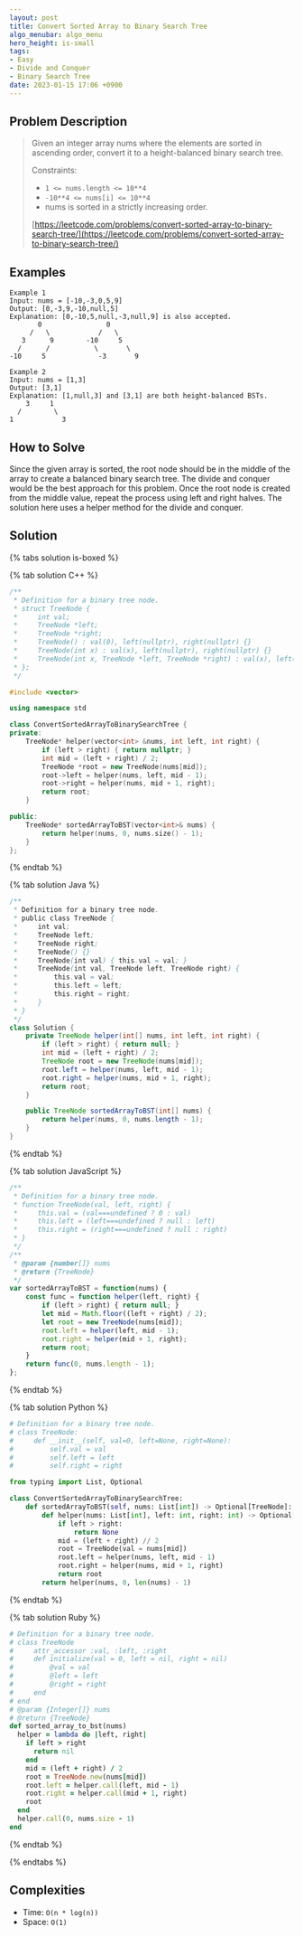 ```yaml
---
layout: post
title: Convert Sorted Array to Binary Search Tree
algo_menubar: algo_menu
hero_height: is-small
tags:
- Easy
- Divide and Conquer
- Binary Search Tree
date: 2023-01-15 17:06 +0900
---
```

## Problem Description
> Given an integer array nums where the elements are sorted in ascending order, convert it to a height-balanced binary
> search tree.
>
> Constraints:
> - `1 <= nums.length <= 10**4`
> - `-10**4 <= nums[i] <= 10**4`
> - nums is sorted in a strictly increasing order.
>
> [https://leetcode.com/problems/convert-sorted-array-to-binary-search-tree/](https://leetcode.com/problems/convert-sorted-array-to-binary-search-tree/)

## Examples
```
Example 1
Input: nums = [-10,-3,0,5,9]
Output: [0,-3,9,-10,null,5]
Explanation: [0,-10,5,null,-3,null,9] is also accepted.
       0                0
     /   \            /   \
   3      9        -10     5
  /      /           \       \
-10     5             -3       9
```

```
Example 2
Input: nums = [1,3]
Output: [3,1]
Explanation: [1,null,3] and [3,1] are both height-balanced BSTs.
    3     1
  /        \
1            3
```

## How to Solve
Since the given array is sorted, the root node should be in the middle of the array to create
a balanced binary search tree.
The divide and conquer would be the best approach for this problem.
Once the root node is created from the middle value, repeat the process using left and right halves.
The solution here uses a helper method for the divide and conquer.

## Solution

{% tabs solution is-boxed %}

{% tab solution C++ %}
```cpp
/**
 * Definition for a binary tree node.
 * struct TreeNode {
 *     int val;
 *     TreeNode *left;
 *     TreeNode *right;
 *     TreeNode() : val(0), left(nullptr), right(nullptr) {}
 *     TreeNode(int x) : val(x), left(nullptr), right(nullptr) {}
 *     TreeNode(int x, TreeNode *left, TreeNode *right) : val(x), left(left), right(right) {}
 * };
 */

#include <vector>

using namespace std

class ConvertSortedArrayToBinarySearchTree {
private:
    TreeNode* helper(vector<int> &nums, int left, int right) {
        if (left > right) { return nullptr; }
        int mid = (left + right) / 2;
        TreeNode *root = new TreeNode(nums[mid]);
        root->left = helper(nums, left, mid - 1);
        root->right = helper(nums, mid + 1, right);
        return root;
    }

public:
    TreeNode* sortedArrayToBST(vector<int>& nums) {
        return helper(nums, 0, nums.size() - 1);
    }
};
```
{% endtab %}

{% tab solution Java %}
```java
/**
 * Definition for a binary tree node.
 * public class TreeNode {
 *     int val;
 *     TreeNode left;
 *     TreeNode right;
 *     TreeNode() {}
 *     TreeNode(int val) { this.val = val; }
 *     TreeNode(int val, TreeNode left, TreeNode right) {
 *         this.val = val;
 *         this.left = left;
 *         this.right = right;
 *     }
 * }
 */
class Solution {
    private TreeNode helper(int[] nums, int left, int right) {
        if (left > right) { return null; }
        int mid = (left + right) / 2;
        TreeNode root = new TreeNode(nums[mid]);
        root.left = helper(nums, left, mid - 1);
        root.right = helper(nums, mid + 1, right);
        return root;
    }

    public TreeNode sortedArrayToBST(int[] nums) {
        return helper(nums, 0, nums.length - 1);
    }
}
```
{% endtab %}

{% tab solution JavaScript %}
```js
/**
 * Definition for a binary tree node.
 * function TreeNode(val, left, right) {
 *     this.val = (val===undefined ? 0 : val)
 *     this.left = (left===undefined ? null : left)
 *     this.right = (right===undefined ? null : right)
 * }
 */
/**
 * @param {number[]} nums
 * @return {TreeNode}
 */
var sortedArrayToBST = function(nums) {
    const func = function helper(left, right) {
        if (left > right) { return null; }
        let mid = Math.floor((left + right) / 2);
        let root = new TreeNode(nums[mid]);
        root.left = helper(left, mid - 1);
        root.right = helper(mid + 1, right);
        return root;
    }
    return func(0, nums.length - 1);
};
```
{% endtab %}

{% tab solution Python %}
```python
# Definition for a binary tree node.
# class TreeNode:
#     def __init__(self, val=0, left=None, right=None):
#         self.val = val
#         self.left = left
#         self.right = right

from typing import List, Optional

class ConvertSortedArrayToBinarySearchTree:
    def sortedArrayToBST(self, nums: List[int]) -> Optional[TreeNode]:
        def helper(nums: List[int], left: int, right: int) -> Optional[TreeNode]:
            if left > right:
                return None
            mid = (left + right) // 2
            root = TreeNode(val = nums[mid])
            root.left = helper(nums, left, mid - 1)
            root.right = helper(nums, mid + 1, right)
            return root
        return helper(nums, 0, len(nums) - 1)
```
{% endtab %}

{% tab solution Ruby %}
```ruby
# Definition for a binary tree node.
# class TreeNode
#     attr_accessor :val, :left, :right
#     def initialize(val = 0, left = nil, right = nil)
#         @val = val
#         @left = left
#         @right = right
#     end
# end
# @param {Integer[]} nums
# @return {TreeNode}
def sorted_array_to_bst(nums)
  helper = lambda do |left, right|
    if left > right
      return nil
    end
    mid = (left + right) / 2
    root = TreeNode.new(nums[mid])
    root.left = helper.call(left, mid - 1)
    root.right = helper.call(mid + 1, right)
    root
  end
  helper.call(0, nums.size - 1)
end
```
{% endtab %}

{% endtabs %}



## Complexities
- Time: `O(n * log(n))`
- Space: `O(1)`
